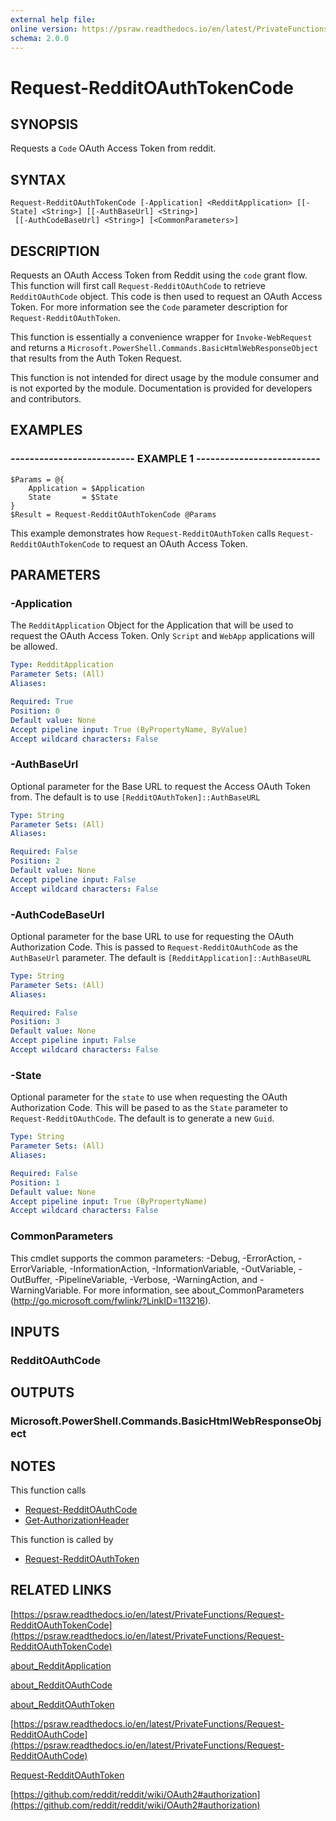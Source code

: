 ```yaml
---
external help file: 
online version: https://psraw.readthedocs.io/en/latest/PrivateFunctions/Request-RedditOAuthTokenCode
schema: 2.0.0
---
```


# Request-RedditOAuthTokenCode

## SYNOPSIS
Requests a `Code` OAuth Access Token from reddit.

## SYNTAX

```
Request-RedditOAuthTokenCode [-Application] <RedditApplication> [[-State] <String>] [[-AuthBaseUrl] <String>]
 [[-AuthCodeBaseUrl] <String>] [<CommonParameters>]
```

## DESCRIPTION
Requests an OAuth Access Token from Reddit using the `code` grant flow. This function will first call `Request-RedditOAuthCode` to retrieve `RedditOAuthCode` object. This code is then used to request an OAuth Access Token. For more information see the `Code` parameter description for `Request-RedditOAuthToken`.

This function is essentially a convenience wrapper for `Invoke-WebRequest` and returns a `Microsoft.PowerShell.Commands.BasicHtmlWebResponseObject` that results from the Auth Token Request.

This function is not intended for direct usage by the module consumer and is not exported by the module. Documentation is provided for developers and contributors.

## EXAMPLES

### -------------------------- EXAMPLE 1 --------------------------
```
$Params = @{
    Application = $Application
    State       = $State
}  
$Result = Request-RedditOAuthTokenCode @Params
```

This example demonstrates how `Request-RedditOAuthToken` calls `Request-RedditOAuthTokenCode` to request an OAuth Access Token.

## PARAMETERS

### -Application
The `RedditApplication` Object for the Application that will be used to request the OAuth Access Token. Only `Script` and `WebApp` applications will be allowed.

```yaml
Type: RedditApplication
Parameter Sets: (All)
Aliases: 

Required: True
Position: 0
Default value: None
Accept pipeline input: True (ByPropertyName, ByValue)
Accept wildcard characters: False
```

### -AuthBaseUrl
Optional parameter for the Base URL to request the Access OAuth Token from. The default is to use `[RedditOAuthToken]::AuthBaseURL`

```yaml
Type: String
Parameter Sets: (All)
Aliases: 

Required: False
Position: 2
Default value: None
Accept pipeline input: False
Accept wildcard characters: False
```

### -AuthCodeBaseUrl
Optional parameter for the base URL to use for requesting the OAuth Authorization Code. This is passed to `Request-RedditOAuthCode` as the `AuthBaseUrl` parameter. The default is `[RedditApplication]::AuthBaseURL`

```yaml
Type: String
Parameter Sets: (All)
Aliases: 

Required: False
Position: 3
Default value: None
Accept pipeline input: False
Accept wildcard characters: False
```

### -State
Optional parameter for the `state` to use when requesting the OAuth Authorization Code. This will be pased to as the `State` parameter to `Request-RedditOAuthCode`. The default is to generate a new `Guid`.

```yaml
Type: String
Parameter Sets: (All)
Aliases: 

Required: False
Position: 1
Default value: None
Accept pipeline input: True (ByPropertyName)
Accept wildcard characters: False
```

### CommonParameters
This cmdlet supports the common parameters: -Debug, -ErrorAction, -ErrorVariable, -InformationAction, -InformationVariable, -OutVariable, -OutBuffer, -PipelineVariable, -Verbose, -WarningAction, and -WarningVariable. For more information, see about_CommonParameters (http://go.microsoft.com/fwlink/?LinkID=113216).

## INPUTS

### RedditOAuthCode

## OUTPUTS

### Microsoft.PowerShell.Commands.BasicHtmlWebResponseObject

## NOTES
This function calls

* [Request-RedditOAuthCode](https://psraw.readthedocs.io/en/latest/PrivateFunctions/Request-RedditOAuthCode)
* [Get-AuthorizationHeader](https://psraw.readthedocs.io/en/latest/Module/Get-AuthorizationHeader)

This function is called by

* [Request-RedditOAuthToken](https://psraw.readthedocs.io/en/latest/Module/Request-RedditOAuthToken)

## RELATED LINKS

[https://psraw.readthedocs.io/en/latest/PrivateFunctions/Request-RedditOAuthTokenCode](https://psraw.readthedocs.io/en/latest/PrivateFunctions/Request-RedditOAuthTokenCode)

[about_RedditApplication](https://psraw.readthedocs.io/en/latest/Module/about_RedditApplication)

[about_RedditOAuthCode](https://psraw.readthedocs.io/en/latest/Module/about_RedditOAuthCode)

[about_RedditOAuthToken](https://psraw.readthedocs.io/en/latest/Module/about_RedditOAuthToken)

[https://psraw.readthedocs.io/en/latest/PrivateFunctions/Request-RedditOAuthCode](https://psraw.readthedocs.io/en/latest/PrivateFunctions/Request-RedditOAuthCode)

[Request-RedditOAuthToken](https://psraw.readthedocs.io/en/latest/Module/Request-RedditOAuthToken)

[https://github.com/reddit/reddit/wiki/OAuth2#authorization](https://github.com/reddit/reddit/wiki/OAuth2#authorization)